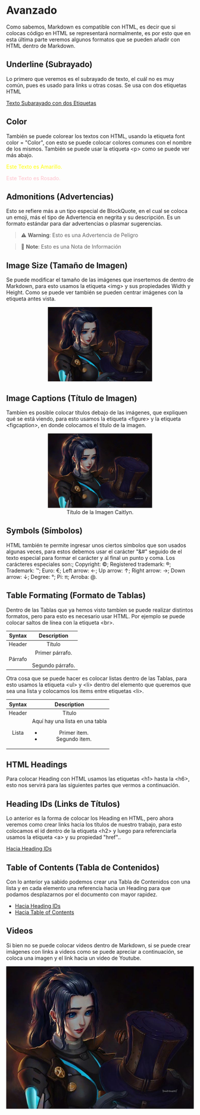# Avanzado

Como sabemos, Markdown es compatible con HTML, es decir que si colocas código en HTML se representará normalmente, es por esto que en esta última parte veremos algunos formatos que se pueden añadir con HTML dentro de Markdown.

## Underline (Subrayado)

Lo primero que veremos es el subrayado de texto, el cuál no es muy común, pues es usado para links u otras cosas. Se usa con dos etiquetas HTML <ins>

<ins>Texto Subarayado con dos Etiquetas<ins>

## Color

También se puede colorear los textos con HTML, usando la etiqueta font color = "Color", con esto se puede colocar colores comunes con el nombre de los mismos. También se puede usar la etiqueta <p\> como se puede ver más abajo.

<font color="yellow">Este Texto es Amarillo.</font>

<p style="color:pink">Este Texto es Rosado.</p>

## Admonitions (Advertencias)

Esto se refiere más a un tipo especial de BlockQuote, en el cual se coloca un emoji, más el tipo de Advertencia en negrita y su descripción. Es un formato estándar para dar advertencias o plasmar sugerencias.

> :warning: **Warning**: Esto es una Advertencia de Peligro

> :memo: **Note**: Esto es una Nota de Información

## Image Size (Tamaño de Imagen)

Se puede modificar el tamaño de las imágenes que insertemos de dentro de Markdown, para esto usamos la etiqueta <img\> y sus propiedades Width y Height. Como se puede ver también se pueden centrar imágenes con la etiqueta antes vista.

<center><img src="Images/General/General2.jpeg" width="280" height="200"></center>

## Image Captions (Título de Imagen)

Tambíen es posible colocar títulos debajo de las imágenes, que expliquen qué se está viendo, para esto usamos la etiqueta <figure\> y la etiqueta <figcaption\>, en donde colocamos el título de la imagen.

<figure>
    <center>
        <img src="Images/General/General2.jpeg"
             alt="Imagen de Caitlyn" width = "280" height="200">
        <figcaption>Título de la Imagen Caitlyn.</figcaption>
    </center>
</figure>

## Symbols (Símbolos)

HTML también te permite ingresar unos ciertos símbolos que son usados algunas veces, para estos debemos usar el carácter "&#" seguido de el texto especial para formar el carácter y al final un punto y coma. Los carácteres especiales son:; Copyright:  &copy;; Registered trademark: &reg;; Trademark: &trade;; Euro: &euro;; Left arrow:  &larr;; Up arrow: &uarr;; Right arrow: &rarr;; Down arrow: &darr;; Degree: &#176;; Pi: &#960;; Arroba: &#64;.

## Table Formating (Formato de Tablas)

Dentro de las Tablas que ya hemos visto tambíen se puede realizar distintos formatos, pero para esto es necesario usar HTML. Por ejemplo se puede colocar saltos de línea con la etiqueta <br\>.

| Syntax      | Description |
| :---------: | :---------: |
| Header      | Título |
| Párrafo   | Primer párrafo. <br><br> Segundo párrafo.|

Otra cosa que se puede hacer es colocar listas dentro de las Tablas, para esto usamos la etiqueta <ul\> y <li\> dentro del elemento que queremos que sea una lista y colocamos los items entre etiquetas <li\>.

| Syntax      | Description |
| :---------: | :---------: |
| Header      | Título |
| Lista       | Aquí hay una lista en una tabla <ul><li>Primer item.</li><li>Segundo item.</li></ul> |

## HTML Headings

Para colocar Heading con HTML usamos las etiquetas <h1\> hasta la <h6\>, esto nos servirá para las siguientes partes que vermos a continuación.

<h2 id="1">Heading IDs (Links de Títulos)</h2>

Lo anterior es la forma de colocar los Heading en HTML, pero ahora veremos como crear links hacia los títulos de nuestro trabajo, para esto colocamos el id dentro de la etiqueta <h2\> y luego para referenciarla usamos la etiqueta <a\> y su propiedad "href"..

<a href="#1">Hacia Heading IDs</a>

<h2 id="2">Table of Contents (Tabla de Contenidos)</h2>

Con lo anterior ya sabido podemos crear una Tabla de Contenidos con una lista y en cada elemento una referencia hacia un Heading para que podamos desplazarnos por el documento con mayor rapidez.

* <a href="#1">Hacia Heading IDs</a>
* <a href="#2">Hacia Table of Contents</a>

## Videos

Si bien no se puede colocar videos dentro de Markdown, si se puede crear imágenes con links a videos como se puede apreciar a continuación, se coloca una imagen y el link hacia un video de Youtube.

[![Imagen de Caitlyn](Images/General/General2.jpeg "Cancion de Caitlyn")](https://www.youtube.com/watch?v=K7FX-OdoCuY)
